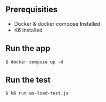 


## Prerequisities

- Docker & docker compose Installed
- K6 installed 

## Run the app 

```
$ docker compose up -d
```

## Run the test

```
$ k6 run ws-load-test.js
```